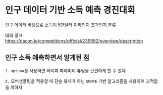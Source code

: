 # 인구 데이터 기반 소득 예측 경진대회

인구 데이터 바탕으로 소득이 5만달러 이하인지 초과인지 분류

대회 링크: https://dacon.io/competitions/official/235892/overview/description

## 인구 소득 예측하면서 알게된 점

`1.` `optuna`를 사용하면 하이퍼 파라미터 튜닝을 간편하게 할 수 있다

`2.` 오버샘플링을 적용할 때 단순 복제가 아닌 `SMOTE` 기반 알고리즘을 사용하여 과적합을 피하자
